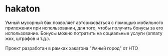 # hakaton
Умный мусорный бак позволяет авторизоваться с помощью мобильного приложения при использовании, для того, чтобы получить бонусы за его использование. Бонусы можно потратить на социальные услуги (оплату жкх, штрафов и т.д.).

Проект разработан в рамках хакатона "Умный город" от НТО
